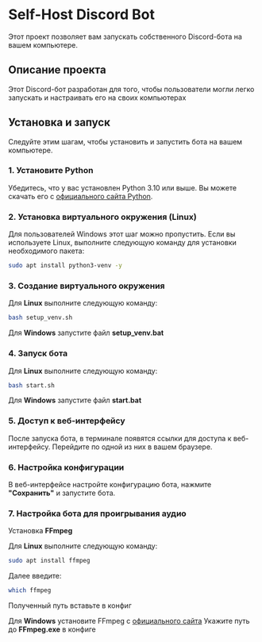 # Self-Host Discord Bot

Этот проект позволяет вам запускать собственного Discord-бота на вашем компьютере.

## Описание проекта

Этот Discord-бот разработан для того, чтобы пользователи могли легко запускать и настраивать его на своих компьютерах

## Установка и запуск

Следуйте этим шагам, чтобы установить и запустить бота на вашем компьютере.

### 1. Установите Python

Убедитесь, что у вас установлен Python 3.10 или выше. Вы можете скачать его с [официального сайта Python](https://www.python.org/downloads/).

### 2. Установка виртуального окружения (Linux)

Для пользователей Windows этот шаг можно пропустить. Если вы используете Linux, выполните следующую команду для установки необходимого пакета:

```bash 
sudo apt install python3-venv -y 
```

### 3. Создание виртуального окружения

Для **Linux** выполните следующую команду:
```bash 
bash setup_venv.sh 
```
Для **Windows** запустите файл **setup_venv.bat**

### 4. Запуск бота

Для **Linux** выполните следующую команду:
```bash 
bash start.sh 
```
Для **Windows** запустите файл **start.bat**

### 5. Доступ к веб-интерфейсу

После запуска бота, в терминале появятся ссылки для доступа к веб-интерфейсу. Перейдите по одной из них в вашем браузере.

### 6. Настройка конфигурации

В веб-интерфейсе настройте конфигурацию бота, нажмите **"Сохранить"** и запустите бота.

### 7. Настройка бота для проигрывания аудио 

Установка **FFmpeg**

Для **Linux** выполните следующую команду:
```bash 
sudo apt install ffmpeg 
```
Далее введите:
```bash 
which ffmpeg 
```
Полученный путь вставьте в конфиг

Для **Windows** установите FFmpeg с [официального сайта](https://www.ffmpeg.org/download.html)
Укажите путь до **FFmpeg.exe** в конфиге